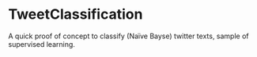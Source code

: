 # TweetClassification
A quick proof of concept to classify (Naïve Bayse) twitter texts, sample of supervised learning.
